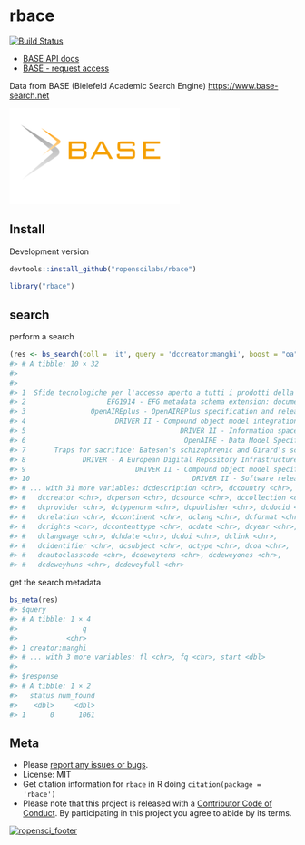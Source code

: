 rbace
=====



[![Build Status](https://travis-ci.org/ropenscilabs/rbace.svg?branch=master)](https://travis-ci.org/ropenscilabs/rbace)

* [BASE API docs][docs]
* [BASE - request access][token]

Data from BASE (Bielefeld Academic Search Engine) <https://www.base-search.net>

[<img src="inst/img/BASE_search_engine_logo.svg.png" width="300">](https://www.base-search.net)

## Install

Development version


```r
devtools::install_github("ropenscilabs/rbace")
```


```r
library("rbace")
```

## search

perform a search


```r
(res <- bs_search(coll = 'it', query = 'dccreator:manghi', boost = "oa"))
#> # A tibble: 10 × 32
#>                                                                     dctitle
#>                                                                       <chr>
#> 1  Sfide tecnologiche per l'accesso aperto a tutti i prodotti della ricerca
#> 2                    EFG1914 - EFG metadata schema extension: documentation
#> 3                OpenAIREplus - OpenAIREPlus specification and release plan
#> 4                      DRIVER II - Compound object model integration report
#> 5                                      DRIVER II - Information space report
#> 6                                       OpenAIRE - Data Model Specification
#> 7       Traps for sacrifice: Bateson's schizophrenic and Girard's scapegoat
#> 8              DRIVER - A European Digital Repository Infrastructure - Demo
#> 9                           DRIVER II - Compound object model specification
#> 10                                        DRIVER II - Software release plan
#> # ... with 31 more variables: dcdescription <chr>, dccountry <chr>,
#> #   dccreator <chr>, dcperson <chr>, dcsource <chr>, dccollection <chr>,
#> #   dcprovider <chr>, dctypenorm <chr>, dcpublisher <chr>, dcdocid <chr>,
#> #   dcrelation <chr>, dccontinent <chr>, dclang <chr>, dcformat <chr>,
#> #   dcrights <chr>, dccontenttype <chr>, dcdate <chr>, dcyear <chr>,
#> #   dclanguage <chr>, dchdate <chr>, dcdoi <chr>, dclink <chr>,
#> #   dcidentifier <chr>, dcsubject <chr>, dctype <chr>, dcoa <chr>,
#> #   dcautoclasscode <chr>, dcdeweytens <chr>, dcdeweyones <chr>,
#> #   dcdeweyhuns <chr>, dcdeweyfull <chr>
```

get the search metadata


```r
bs_meta(res)
#> $query
#> # A tibble: 1 × 4
#>                q
#>            <chr>
#> 1 creator:manghi
#> # ... with 3 more variables: fl <chr>, fq <chr>, start <dbl>
#> 
#> $response
#> # A tibble: 1 × 2
#>   status num_found
#>    <dbl>     <dbl>
#> 1      0      1061
```


## Meta

* Please [report any issues or bugs](https://github.com/ropenscilabs/rbace/issues).
* License: MIT
* Get citation information for `rbace` in R doing `citation(package = 'rbace')`
* Please note that this project is released with a [Contributor Code of Conduct](CONDUCT.md). By participating in this project you agree to abide by its terms.

[![ropensci_footer](https://ropensci.org/public_images/github_footer.png)](https://ropensci.org)

[docs]: https://www.base-search.net/about/download/base_interface.pdf
[token]: https://www.base-search.net/about/en/contact.php
